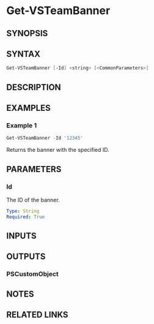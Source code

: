 <!-- #include "./common/header.md" -->

# Get-VSTeamBanner

## SYNOPSIS

<!-- #include "./synopsi s/Get-VSTeamBanner.md" -->

## SYNTAX

```powershell
Get-VSTeamBanner [-Id] <string> [<CommonParameters>]
```

## DESCRIPTION

<!-- #include "./synopsis/Get-VSTeamBanner.md" -->

## EXAMPLES

### Example 1
```powershell
Get-VSTeamBanner -Id '12345'
```
Returns the banner with the specified ID.

## PARAMETERS

### Id

The ID of the banner.

```yaml
Type: String
Required: True
```

## INPUTS

## OUTPUTS

### PSCustomObject

## NOTES

<!-- #include "./common/prerequisites.md" -->

## RELATED LINKS